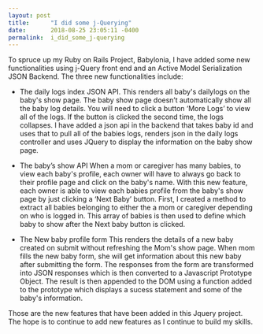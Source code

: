 ```yaml
---
layout: post
title:      "I did some j-Querying"
date:       2018-08-25 23:05:11 -0400
permalink:  i_did_some_j-querying
---
```



To spruce up my Ruby on Rails Project, Babylonia, I have added some new functionalities using j-Query front end and an Active Model Serialization JSON Backend. The three new functionalities include:

- The daily logs index JSON API.
 This renders all baby's dailylogs on the baby's show page. The baby show page doesn’t automatically show all the baby log details. You will need to click a button ‘More Logs’ to view all of the logs. If the button is clicked the second time, the logs collapses. I have added a json api in the backend that takes baby id and uses that to pull all of the babies logs, renders json in the daily logs controller and uses JQuery to display the information on the baby show page. 
   
	 
 
- The baby’s show API
When a mom or caregiver has many babies, to view each baby's profile, each owner will have to always go back to their profile page and click on the baby's name. With this new feature, each owner is able to view each babies profile from the  baby's show page by just clicking a ‘Next Baby’ button. First, I created a method to extract all babies belonging to either the a mom or caregiver depending on who is logged in. This array of babies is then used to define which baby to show after the Next baby button is clicked.
 
- The New baby profile form
This renders the details of a new baby created on submit without refreshing the Mom's show page.  When mom fills the new baby form, she will get information about this new baby after submitting the form. The responses from the form are transformed into JSON responses which is then converted to a Javascript Prototype Object. The result is then appended to the DOM using a function added to the prototype which displays a sucess statement and some of the baby's information.


Those are the new features that have been added in this Jquery project. The hope is to continue to add new features as I continue to build my skills.


